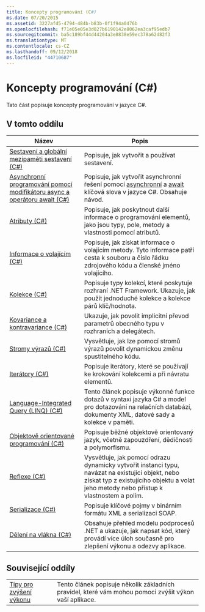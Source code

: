 ```yaml
---
title: Koncepty programování (C#)
ms.date: 07/20/2015
ms.assetid: 3227afd5-4794-484b-b83b-0f1f94a0476b
ms.openlocfilehash: f71e05e05e3d027b6190142e8062ea3caf95edb7
ms.sourcegitcommit: ba5c189bf44d44204a3e8838e59ec378a62d82f3
ms.translationtype: MT
ms.contentlocale: cs-CZ
ms.lasthandoff: 09/12/2018
ms.locfileid: "44710687"
---
```

# <a name="programming-concepts-c"></a>Koncepty programování (C#)
Tato část popisuje koncepty programování v jazyce C#.  
  
## <a name="in-this-section"></a>V tomto oddílu  
  
|Název|Popis|  
|-----------|-----------------|  
|[Sestavení a globální mezipaměti sestavení (C#)](../../../csharp/programming-guide/concepts/assemblies-gac/index.md)|Popisuje, jak vytvořit a používat sestavení.|  
|[Asynchronní programování pomocí modifikátoru async a operátoru await (C#)](../../../csharp/programming-guide/concepts/async/index.md)|Popisuje, jak vytvořit asynchronní řešení pomocí [asynchronní](../../../csharp/language-reference/keywords/async.md) a [await](../../../csharp/language-reference/keywords/await.md) klíčová slova v jazyce C#. Obsahuje návod.|  
|[Atributy (C#)](../../../csharp/programming-guide/concepts/attributes/index.md)|Popisuje, jak poskytnout další informace o programování elementů, jako jsou typy, pole, metody a vlastnosti pomocí atributů.|  
|[Informace o volajícím (C#)](../../../csharp/programming-guide/concepts/caller-information.md)|Popisuje, jak získat informace o volajícím metody. Tyto informace patří cesta k souboru a číslo řádku zdrojového kódu a členské jméno volajícího.|  
|[Kolekce (C#)](../../../csharp/programming-guide/concepts/collections.md)|Popisuje typy kolekcí, které poskytuje rozhraní .NET Framework. Ukazuje, jak použít jednoduché kolekce a kolekce párů klíč/hodnota.|  
|[Kovariance a kontravariance (C#)](../../../csharp/programming-guide/concepts/covariance-contravariance/index.md)|Ukazuje, jak povolit implicitní převod parametrů obecného typu v rozhraních a delegátech.|  
|[Stromy výrazů (C#)](../../../csharp/programming-guide/concepts/expression-trees/index.md)|Vysvětluje, jak lze pomocí stromů výrazů povolit dynamickou změnu spustitelného kódu.|  
|[Iterátory (C#)](../../../csharp/programming-guide/concepts/iterators.md)|Popisuje iterátory, které se používají ke krokování kolekcemi a při návratu elementů.|  
|[Language-Integrated Query (LINQ) (C#)](../../../csharp/programming-guide/concepts/linq/index.md)|Tento článek popisuje výkonné funkce dotazů v syntaxi jazyka C# a model pro dotazování na relačních databází, dokumenty XML, datové sady a kolekce v paměti.|  
|[Objektově orientované programování (C#)](../../../csharp/programming-guide/concepts/object-oriented-programming.md)|Popisuje běžné objektově orientovaný jazyk, včetně zapouzdření, dědičnosti a polymorfismu.|  
|[Reflexe (C#)](../../../csharp/programming-guide/concepts/reflection.md)|Vysvětluje, jak pomocí odrazu dynamicky vytvořit instanci typu, navázat na existující objekt, nebo získat typ z existujícího objektu a volat jeho metody nebo přístup k vlastnostem a polím.|  
|[Serializace (C#)](../../../csharp/programming-guide/concepts/serialization/index.md)|Popisuje klíčové pojmy v binárním formátu XML a serializaci SOAP.|  
|[Dělení na vlákna (C#)](../../../csharp/programming-guide/concepts/threading/index.md)|Obsahuje přehled modelu podprocesů .NET a ukazuje, jak napsat kód, který provádí více úloh současně pro zlepšení výkonu a odezvy aplikace.|  
  
## <a name="related-sections"></a>Související oddíly  
  
|||  
|---|---|  
|[Tipy pro zvýšení výkonu](../../../../docs/framework/performance/performance-tips.md) | Tento článek popisuje několik základních pravidel, které vám mohou pomoci zvýšit výkon vaší aplikace.|
